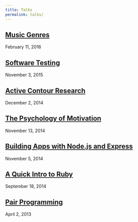 ```yaml
---
title: Talks
permalink: talks/
---
```


## [Music Genres](https://speakerdeck.com/nicolasmccurdy/music-genres)
February 11, 2016

## [Software Testing](http://mccurdy.io/testing-talk/)
November 3, 2015

## [Active Contour Research](https://speakerdeck.com/nicolasmccurdy/active-contour-research)
December 2, 2014

## [The Psychology of Motivation](https://speakerdeck.com/nicolasmccurdy/the-psychology-of-motivation)
November 13, 2014

## [Building Apps with Node.js and Express](https://speakerdeck.com/nicolasmccurdy/building-apps-with-node-dot-js-and-express)
November 5, 2014

## [A Quick Intro to Ruby](https://speakerdeck.com/nicolasmccurdy/a-quick-intro-to-ruby)
September 18, 2014

## [Pair Programming](https://speakerdeck.com/nicolasmccurdy/pair-programming)
April 2, 2013
